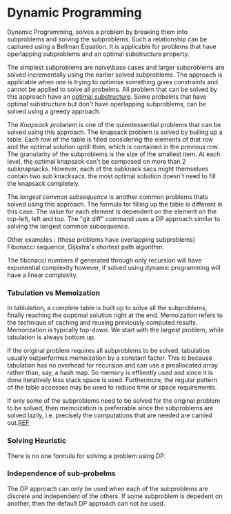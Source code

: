 
# Dynamic Programming 

Dynamic Programming, solves a problem by breaking them into subproblems and solving the subproblems. Such a relationship can be captured using a Bellman Equation. It is applicable for problems that have operlapping subproblems and an optimal substructure property. 
 
The simplest subproblems are naive\base cases and larger subproblems are solved incrementally using the earlier solved subproblems. The approach is applicable when one is trying to optimise something gives constraints and cannot be applied to solve all probelms. All problem that can be solved by this approach have an [optimal substructure](https://en.wikipedia.org/wiki/Optimal_substructure). Some probelms that have optimal substructure but don't have operlapping subproblems, can be solved using a greedy approach.   

The *Knapsack probelem* is one of the quientessential problems that can be solved using this approach. The knapsack problem is solved by builing up a table. Each row of the table is filled considering the elements of that row and the optimal solution uptill then, which is contained in the previous row. The granularity of the subproblems is the size of the smallest item. At each level, the optimal knapsack can't be composed on more than 2 subknapsacks. However, each of the subknack sacs might themselves contain two sub knacksacs. the most optimal soluition doesn't need to fill the knapsack completely. 

The *longest common subsequence* is another common problems thats solved using this approach. The formula for filling up the table is different in this case. The value for each element is dependent on the element on the top-left, left and top. The "git diff" command uses a DP approach similar to solving the longest common subsequence.

Other examples : (these problems have overlapping subproblems) Fibonacci sequence, Dijkstra's shortest path algorithm. 

The fibonacci numbers if generated through only recursion will have exponential complexity however, if solved using dynamic programming will have a linear complexity. 


### Tabulation vs Memoization 
In tablulation, a complete table is built up to solve all the subproblems, finally reaching the ooptimal solution right at the end. Memoization refers to the technique of caching and reusing previously computed results. Memorization is typically top-down. We start with the largest problem, while tabulation is always bottom up. 

If the original problem requires all subproblems to be solved, tabulation usually outperformes memoization by a constant factor. This is because tabulation has no overhead for recursion and can use a preallocated array rather than, say, a hash map. So memory is effiiently used and since it is done iteratively less stack space is used. Furthermore, the regular pattern of the table accesses may be used to reduce time or space requirements.

If only some of the subproblems need to be solved for the original problem to be solved, then memoization is preferrable since the subproblems are solved lazily, i.e. precisely the computations that are needed are carried out.[REF](https://programming.guide/dynamic-programming-vs-memoization-vs-tabulation.html)   


### Solving Heuristic
 There is no one formula for solving a problem using DP. 

### Independence of sub-probelms
The DP approach can only be used when each of the subproblems are discrete and independent of the others. If some subproblem is depedent on another, then the default DP approach can not be used. 




